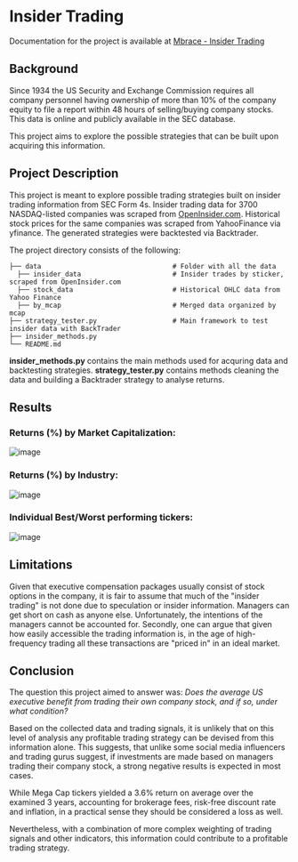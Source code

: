 # Insider Trading

Documentation for the project is available at <a href="https://www.mbrace.ltd/projects/insider_trading"> Mbrace - Insider Trading</a>

## Background
Since 1934 the US Security and Exchange Commission requires all company personnel having ownership of more than 10% of the company equity to file a report within 48 hours of selling/buying company stocks. This data is online and publicly available in the SEC database.

This project aims to explore the possible strategies that can be built upon acquiring this information.

## Project Description
This project is meant to explore possible trading strategies built on insider trading information from SEC Form 4s.
Insider trading data for 3700 NASDAQ-listed companies was scraped from <a href="">OpenInsider.com</a>.
Historical stock prices for the same companies was scraped from YahooFinance via yfinance. 
The generated strategies were backtested via Backtrader.




The project directory consists of the following:
```
├── data                                 # Folder with all the data
  ├── insider_data                       # Insider trades by sticker, scraped from OpenInsider.com
  ├── stock_data                         # Historical OHLC data from Yahoo Finance
  ├── by_mcap                            # Merged data organized by mcap
├── strategy_tester.py                   # Main framework to test insider data with BackTrader
├── insider_methods.py
└── README.md
```

**insider_methods.py** contains the main methods used for acquring data and backtesting strategies.
**strategy_tester.py** contains methods cleaning the data and building a Backtrader strategy to analyse returns.


## Results

### Returns (%) by Market Capitalization:
![image](https://user-images.githubusercontent.com/96435975/152239564-34f4daec-eb6c-4881-b781-9ab85a2b3621.png)

### Returns (%) by Industry:

![image](https://user-images.githubusercontent.com/96435975/152239764-6a074f7a-a6f6-4883-b6bc-1b4edc54c419.png)

### Individual Best/Worst performing tickers:
![image](https://user-images.githubusercontent.com/96435975/152239884-0f65dadf-551a-481f-9ef7-741b2d1f53ca.png)

## Limitations

Given that executive compensation packages usually consist of stock options in the company, it is fair to assume that much of the "insider trading" is not done due to speculation or insider information. Managers can get short on cash as anyone else. Unfortunately, the intentions of the managers cannot be accounted for. Secondly, one can argue that given how easily accessible the trading information is, in the age of high-frequency trading all these transactions are "priced in" in an ideal market.

## Conclusion

The question this project aimed to answer was: *Does the average US executive benefit from trading their own company stock, and if so, under what condition?*

Based on the collected data and trading signals, it is unlikely that on this level of analysis any profitable trading strategy can be devised from this information alone. This suggests, that unlike some social media influencers and trading gurus suggest, if investments are made based on managers trading their company stock, a strong negative results is expected in most cases.

While Mega Cap tickers yielded a 3.6% return on average over the examined 3 years, accounting for brokerage fees, risk-free discount rate and inflation, in a practical sense they should be considered a loss as well.

Nevertheless, with a combination of more complex weighting of trading signals and other indicators, this information could contribute to a profitable trading strategy.
